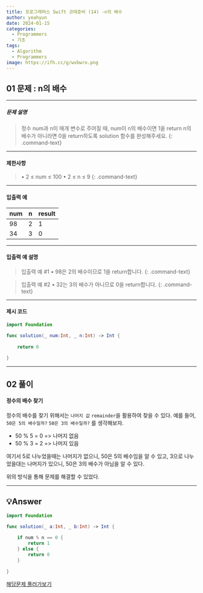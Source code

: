 ```yaml
---
title: 프로그래머스 Swift 코테준비 (14) -n의 배수
author: yeahyun
date: 2024-01-15
categories:
  - Programmers
  - 기초
tags:
  - Algorithm
  - Programmers
image: https://ifh.cc/g/wvbwro.png
---
```

## 01 문제 : n의 배수
---
##### 문제 설명

>정수 num과 n이 매개 변수로 주어질 때, num이 n의 배수이면 1을 return n의 배수가 아니라면 0을 return하도록 solution 함수를 완성해주세요.
{: .command-text}

- ---
#### 제한사항

>• 2 ≤ num ≤ 100
>• 2 ≤ n ≤ 9
{: .command-text}

---
#### 입출력 예

|num|n|result|
|---|---|---|
|98|2|1|
|34|3|0|

---
#### 입출력 예 설명

>입출력 예 #1
	• 98은 2의 배수이므로 1을 return합니다.
{: .command-text}


>입출력 예 #2
	• 32는 3의 배수가 아니므로 0을 return합니다.
{: .command-text}

---

#### 제시 코드

```swift
import Foundation

func solution(_ num:Int, _ n:Int) -> Int {
    
    return 0
    
}
```


---
## 02 풀이 

#### 정수의 배수 찾기

정수의 배수를 찾기 위해서는 `나머지 값` `remainder`을 활용하여 찾을 수 있다.
예를 들어, `50은 5의 배수일까?` `50은 3의 배수일까?` 를 생각해보자.

- 50 % 5 = 0  => 나머지 없음
- 50 % 3 = 2 => 나머지 있음

여기서 5로 나누었을때는 나머지가 없으니, 50은 5의 배수임을 알 수 있고,
3으로 나누었을대는 나머지가 있으니, 50은 3의 배수가 아님을 알 수 있다.

위의 방식을 통해 문제를 해결할 수 있었다.
 

---

## 💡Answer

```swift
import Foundation

func solution(_ a:Int, _ b:Int) -> Int {
    
    if num % n == 0 {
        return 1
    } else {
        return 0
    }
    
}
```


[해당문제 풀러가보기](https://school.programmers.co.kr/learn/courses/30/lessons/181937)


